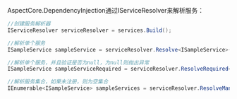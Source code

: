 AspectCore.DependencyInjection通过IServiceResolver来解析服务：

```csharp
//创建服务解析器
IServiceResolver serviceResolver = services.Build();

//解析单个服务
ISampleService sampleService = serviceResolver.Resolve<ISampleService>();

//解析单个服务，并且验证是否为null，为null则抛出异常
ISampleService sampleServiceRequired = serviceResolver.ResolveRequired<ISampleService>();

//解析服务集合，如果未注册，则为空集合
IEnumerable<ISampleService> sampleServices = serviceResolver.ResolveMany<ISampleService>();
```